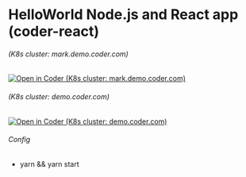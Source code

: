 # HelloWorld Node.js and React app (coder-react)

###### (K8s cluster: mark.demo.coder.com)
[![Open in Coder (K8s cluster: mark.demo.coder.com)](https://cdn.coder.com/embed-button.svg)](https://mark.demo.coder.com/environments/git?org=default&image=603c0d53-a18a2601b1225ba377d8cd99&tag=ubuntu&service=github&repo=git@github.com:mtm20176/coder-react.git)

###### (K8s cluster: demo.coder.com)
[![Open in Coder (K8s cluster: demo.coder.com)](https://cdn.coder.com/embed-button.svg)](https://demo.cdr.dev/environments/git?org=5e274cb6-8ad3877561fcf4c2c4a95f3e&image=5ebeec5a-f3a509b57c20dfd57ea2e4c7&tag=latest&service=gitlab&repo=git@gitlab.com:nathan15/coder-react.git)

###### Config

* yarn && yarn start